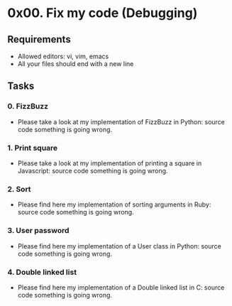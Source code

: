 # 0x00. Fix my code (Debugging)

## Requirements

- Allowed editors: vi, vim, emacs
- All your files should end with a new line

## Tasks

### 0. FizzBuzz
- Please take a look at my implementation of FizzBuzz in Python: source code something is going wrong.

### 1. Print square
- Please take a look at my implementation of printing a square in Javascript: source code something is going wrong.

### 2. Sort
- Please find here my implementation of sorting arguments in Ruby: source code something is going wrong.

### 3. User password
- Please find here my implementation of a User class in Python: source code something is going wrong.

### 4. Double linked list
- Please find here my implementation of a Double linked list in C: source code something is going wrong.
